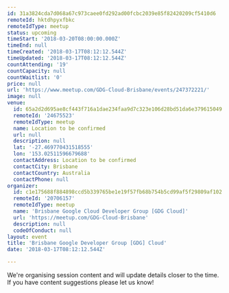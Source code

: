 ```yaml
---
id: 31a3824cda7d068a67c973caee0fd292ad00fcbc2039e85f82420209cf5410d6
remoteId: hktdhpyxfbkc
remoteIdType: meetup
status: upcoming
timeStart: '2018-03-20T08:00:00.000Z'
timeEnd: null
timeCreated: '2018-03-17T08:12:12.544Z'
timeUpdated: '2018-03-17T08:12:12.544Z'
countAttending: '19'
countCapacity: null
countWaitlist: '0'
price: null
url: 'https://www.meetup.com/GDG-Cloud-Brisbane/events/247372221/'
image: null
venue:
  id: 65a2d2d695ae8cf443f716a1dae234faa9d7c323e106d28bd51da6e379615049
  remoteId: '24675523'
  remoteIdType: meetup
  name: Location to be confirmed
  url: null
  description: null
  lat: '-27.469770431518555'
  lon: '153.02511596679688'
  contactAddress: Location to be confirmed
  contactCity: Brisbane
  contactCountry: Australia
  contactPhone: null
organizer:
  id: c1e175688f884898ccd5b339765be1e19f57fb68b754b5cd99af5f29809af102
  remoteId: '20706157'
  remoteIdType: meetup
  name: 'Brisbane Google Cloud Developer Group [GDG Cloud]'
  url: 'https://meetup.com/GDG-Cloud-Brisbane'
  description: null
  codeOfConduct: null
layout: event
title: 'Brisbane Google Developer Group [GDG] Cloud'
date: '2018-03-17T08:12:12.544Z'

---
```

<p>We're organising session content and will update details closer to the time. If you have content suggestions please let us know!</p>
